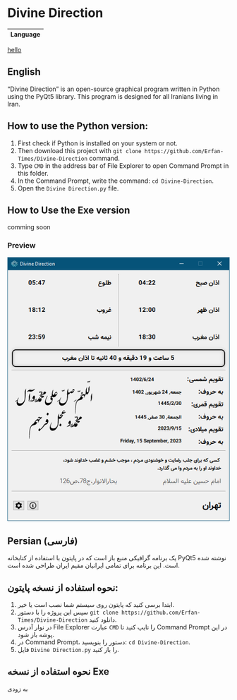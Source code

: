 # **Divine Direction**

| Language                    |
| ----------------------------|

[hello](#Persian (فارسی))




## English
“Divine Direction” is an open-source graphical program written in Python using the PyQt5 library. This program is designed for all Iranians living in Iran.

## How to use the Python version:
1. First check if Python is installed on your system or not.
2. Then download this project with `git clone https://github.com/Erfan-Times/Divine-Direction` command.
3. Type `CMD` in the address bar of File Explorer to open Command Prompt in this folder.
4. In the Command Prompt, write the command: `cd Divine-Direction`.
5. Open the `Divine Direction.py` file.


## How to Use the Exe version
comming soon

### Preview
![Program preview](Preview/1.png)

## Persian (فارسی)
یک برنامه گرافیکی منبع باز است که در پایتون با استفاده از کتابخانه PyQt5 نوشته شده است. این برنامه برای تمامی ایرانیان مقیم ایران طراحی شده است.

## نحوه استفاده از نسخه پایتون:
1. ابتدا برسی کنید که پایتون روی سیستم شما نصب است یا خیر.
2. سپس این پروژه را با دستور `git clone https://github.com/Erfan-Times/Divine-Direction` دانلود کنید.
3. در نوار آدرس File Explorer عبارت `CMD` را تایپ کنید تا Command Prompt در این پوشه باز شود.
4. در Command Prompt، دستور را بنویسید: `cd Divine-Direction`.
5. فایل `Divine Direction.py` را باز کنید.


## نحوه استفاده از نسخه Exe
به زودی

